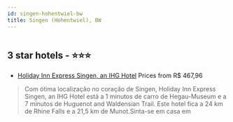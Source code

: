 ```yaml
---
id: singen-hohentwiel-bw
title: Singen (Hohentwiel), BW
---
```


<center><img src="https://i.travelapi.com/hotels/3000000/2040000/2040000/2039905/83012545_z.jpg" alt="" /></center>


##  3 star hotels - ⭐️⭐️⭐️

-    [Holiday Inn Express Singen, an IHG Hotel](https://www.hurb.com/br/aud/https://www.hurb.com/br/hotels/singen-hohentwiel/holiday-inn-express-singen-an-ihg-hotel-HT-RA7I?cmp=18055) Prices from R$ 467,96
   > Com ótima localização no coração de Singen, Holiday Inn Express Singen, an IHG Hotel está a 1 minutos de carro de Hegau-Museum e a 7 minutos de Huguenot and Waldensian Trail.  Este hotel fica a 24 km de Rhine Falls e a 21,5 km de Munot.Sinta-se em casa em
